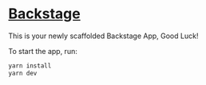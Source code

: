 # [Backstage](https://backstage.io)

This is your newly scaffolded Backstage App, Good Luck!

To start the app, run:

```sh
yarn install
yarn dev
```
